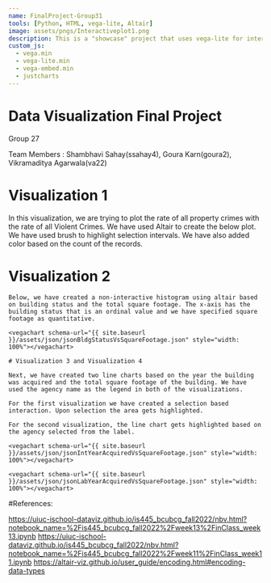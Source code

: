 ```yaml
---
name: FinalProject-Group31
tools: [Python, HTML, vega-lite, Altair]
image: assets/pngs/Interactiveplot1.png
description: This is a "showcase" project that uses vega-lite for interactive viz!
custom_js:
  - vega.min
  - vega-lite.min
  - vega-embed.min
  - justcharts
---
```



# Data Visualization Final Project
Group 27

Team Members : Shambhavi Sahay(ssahay4), Goura Karn(goura2), Vikramaditya Agarwala(va22)


# Visualization 1

In this visualization, we are trying to plot the rate of all property crimes with the rate of all Violent Crimes. We have used Altair to create the below plot. We have used brush to highlight selection intervals. We have also added color based on the count of the records.

<vegachart schema-url="{{ site.baseurl }}/assets/json/InteractivePlot1.json" style="width: 100%"></vegachart>

# Visualization 2
```
Below, we have created a non-interactive histogram using altair based on building status and the total square footage. The x-axis has the building status that is an ordinal value and we have specified square footage as quantitative.

<vegachart schema-url="{{ site.baseurl }}/assets/json/jsonBldgStatusVsSquareFootage.json" style="width: 100%"></vegachart>

# Visualization 3 and Visualization 4

Next, we have created two line charts based on the year the building was acquired and the total square footage of the building. We have used the agency name as the legend in both of the visualizations.

For the first visualization we have created a selection based interaction. Upon selection the area gets highlighted.

For the second visualization, the line chart gets highlighted based on the agency selected from the label.

<vegachart schema-url="{{ site.baseurl }}/assets/json/jsonIntYearAcquiredVsSquareFootage.json" style="width: 100%"></vegachart>

<vegachart schema-url="{{ site.baseurl }}/assets/json/jsonLabYearAcquiredVsSquareFootage.json" style="width: 100%"></vegachart>
```


#References:

https://uiuc-ischool-dataviz.github.io/is445_bcubcg_fall2022/nbv.html?notebook_name=%2Fis445_bcubcg_fall2022%2Fweek13%2FinClass_week13.ipynb
https://uiuc-ischool-dataviz.github.io/is445_bcubcg_fall2022/nbv.html?notebook_name=%2Fis445_bcubcg_fall2022%2Fweek11%2FinClass_week11.ipynb
https://altair-viz.github.io/user_guide/encoding.html#encoding-data-types


